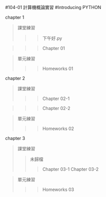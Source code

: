 #104-01 計算機概論實習
#Introducing PYTHON

   chapter 1
   >課堂練習
   >>>下午好.py
   
   >>>Chapter 01
   
   
   >單元練習
   >>>Homeworks 01

   chapter 2
   >課堂練習
   >>>Chapter 02-1
   
   >>>Chapter 02-2
   
   >單元練習
   >>>Homeworks 02

   chapter 3
   >課堂練習
   >>未歸檔
   >>>Chapter 03-1
   >>>Chapter 03-2
   
   >單元練習
   >>>Homeworks 03
   
   
   
